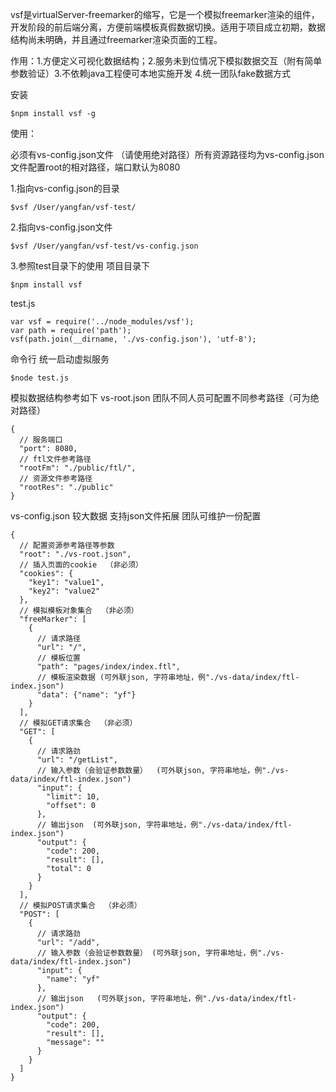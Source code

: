 vsf是virtualServer-freemarker的缩写，它是一个模拟freemarker渲染的组件，开发阶段的前后端分离，方便前端模板真假数据切换。适用于项目成立初期，数据结构尚未明确，并且通过freemarker渲染页面的工程。

作用：1.方便定义可视化数据结构；2.服务未到位情况下模拟数据交互（附有简单参数验证）3.不依赖java工程便可本地实施开发 4.统一团队fake数据方式 

安装

```
$npm install vsf -g
```

使用：

必须有vs-config.json文件 （请使用绝对路径）所有资源路径均为vs-config.json文件配置root的相对路径，端口默认为8080



1.指向vs-config.json的目录
```
$vsf /User/yangfan/vsf-test/
```
2.指向vs-config.json文件
```
$vsf /User/yangfan/vsf-test/vs-config.json
```
3.参照test目录下的使用
项目目录下
```
$npm install vsf
```
test.js
```
var vsf = require('../node_modules/vsf');
var path = require('path');
vsf(path.join(__dirname, './vs-config.json'), 'utf-8');
```
命令行 统一启动虚拟服务
```
$node test.js
```
模拟数据结构参考如下 
vs-root.json  团队不同人员可配置不同参考路径（可为绝对路径）
```
{
  // 服务端口
  "port": 8080,
  // ftl文件参考路径
  "rootFm": "./public/ftl/",
  // 资源文件参考路径
  "rootRes": "./public"
}
```
vs-config.json 较大数据 支持json文件拓展  团队可维护一份配置
```
{ 
  // 配置资源参考路径等参数
  "root": "./vs-root.json",
  // 插入页面的cookie  （非必须）
  "cookies": {
    "key1": "value1",
    "key2": "value2"
  },
  // 模拟模板对象集合  （非必须）
  "freeMarker": [
    {
      // 请求路径
      "url": "/",
      // 模板位置
      "path": "pages/index/index.ftl",
      // 模板渲染数据 (可外联json, 字符串地址，例"./vs-data/index/ftl-index.json")
      "data": {"name": "yf"}
    }
  ],
  // 模拟GET请求集合  （非必须）
  "GET": [
    {
      // 请求路劲
      "url": "/getList",
      // 输入参数（会验证参数数量）  (可外联json, 字符串地址，例"./vs-data/index/ftl-index.json")
      "input": {
        "limit": 10,
        "offset": 0
      },
      // 输出json  (可外联json, 字符串地址，例"./vs-data/index/ftl-index.json")
      "output": {
        "code": 200,
        "result": [],
        "total": 0
      }
    }
  ],
  // 模拟POST请求集合  （非必须）
  "POST": [
    {
      // 请求路劲
      "url": "/add",
      // 输入参数（会验证参数数量） (可外联json, 字符串地址，例"./vs-data/index/ftl-index.json")
      "input": {
        "name": "yf"
      },
      // 输出json   (可外联json, 字符串地址，例"./vs-data/index/ftl-index.json")
      "output": {
        "code": 200,
        "result": [],
        "message": ""
      }
    }
  ]
}
```


